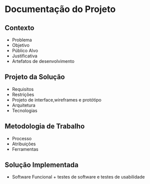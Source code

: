# Documentação do Projeto

## Contexto
* Problema
* Objetivo
* Público Alvo
* Justificativa 
* Artefatos de desenvolvimento

## Projeto da Solução
* Requisitos
* Restrições
* Projeto de interface,wireframes e protótipo
* Arquitetura 
* Tecnologias

## Metodologia de Trabalho
* Processo
* Atribuições
* Ferramentas

## Solução Implementada 
* Software Funcional + testes de software e testes de usabilidade
